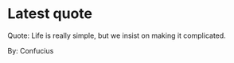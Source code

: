 # Latest quote 

Quote: Life is really simple, but we insist on making it complicated. 

By: Confucius